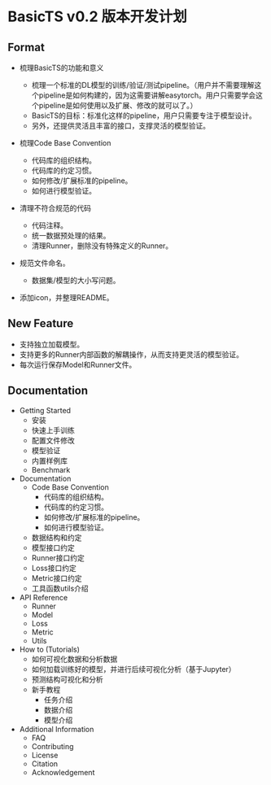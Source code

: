 # BasicTS v0.2 版本开发计划

## Format

- 梳理BasicTS的功能和意义
    - 梳理一个标准的DL模型的训练/验证/测试pipeline。（用户并不需要理解这个pipeline是如何构建的，因为这需要讲解easytorch。用户只需要学会这个pipeline是如何使用以及扩展、修改的就可以了。）
    - BasicTS的目标：标准化这样的pipeline，用户只需要专注于模型设计。
    - 另外，还提供灵活且丰富的接口，支撑灵活的模型验证。
 
- 梳理Code Base Convention
    - 代码库的组织结构。
    - 代码库的约定习惯。
    - 如何修改/扩展标准的pipeline。
    - 如何进行模型验证。

- 清理不符合规范的代码
    - 代码注释。
    - 统一数据预处理的结果。
    - 清理Runner，删除没有特殊定义的Runner。

- 规范文件命名。
    - 数据集/模型的大小写问题。

- 添加icon，并整理README。

## New Feature

- 支持独立加载模型。
- 支持更多的Runner内部函数的解耦操作，从而支持更灵活的模型验证。
- 每次运行保存Model和Runner文件。

## Documentation

- Getting Started
    - 安装
    - 快速上手训练
    - 配置文件修改
    - 模型验证
    - 内置样例库
    - Benchmark
- Documentation
    - Code Base Convention
        - 代码库的组织结构。
        - 代码库的约定习惯。
        - 如何修改/扩展标准的pipeline。
        - 如何进行模型验证。
    - 数据结构和约定
    - 模型接口约定
    - Runner接口约定
    - Loss接口约定
    - Metric接口约定
    - 工具函数utils介绍
-  API Reference
    - Runner
    - Model
    - Loss
    - Metric
    - Utils
- How to (Tutorials)
    - 如何可视化数据和分析数据
    - 如何加载训练好的模型，并进行后续可视化分析（基于Jupyter）
    - 预测结构可视化和分析
    - 新手教程
        - 任务介绍
        - 数据介绍
        - 模型介绍
- Additional Information
    - FAQ
    - Contributing
    - License
    - Citation
    - Acknowledgement
